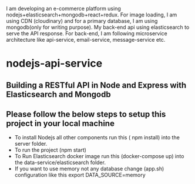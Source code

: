 I am developing an e-commerce platform using nodejs+elasticsearch+mongodb+react+redux. For image loading, I am using CDN (cloudinary) and for a primary database, I am using mongodb(only for writing purpose). My back-end api using elasticsearch to serve the API response. For back-end, I am following microservice architecture like api-service, email-service, message-service etc.

# nodejs-api-service
Building a RESTful API in Node and Express with Elasticsearch and Mongodb
-----
Please follow the below steps to setup this project in your local machine
-----
* To install Nodejs all other components run this ( npm install) into the server folder. 
* To run the project (npm start)
* To Run Elasticsearch docker image run this (docker-compose up) into the data-service/elasticsearch folder.
* If you want to use memory not any database change (app.sh) configuration like this export DATA_SOURCE=memory

